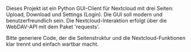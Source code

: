 <!-- Use this file to provide workspace-specific custom instructions to Copilot. For more details, visit https://code.visualstudio.com/docs/copilot/copilot-customization#_use-a-githubcopilotinstructionsmd-file -->

Dieses Projekt ist ein Python GUI-Client für Nextcloud mit drei Seiten: Upload, Download und Settings (Login). Die GUI soll modern und benutzerfreundlich sein. Die Nextcloud-Interaktion erfolgt über die WebDAV-API mit dem Paket 'requests'.

Bitte generiere Code, der die Seitenstruktur und die Nextcloud-Funktionen klar trennt und einfach wartbar macht.
